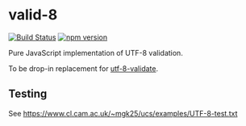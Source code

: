 # valid-8

[![Build Status](https://travis-ci.org/ukoloff/is-utf8.svg?branch=master)](https://travis-ci.org/ukoloff/is-utf8)
[![npm version](https://badge.fury.io/js/valid-8.svg)](https://badge.fury.io/js/valid-8)

Pure JavaScript implementation of UTF-8 validation.

To be drop-in replacement for
[utf-8-validate](https://github.com/websockets/utf-8-validate).

## Testing

See https://www.cl.cam.ac.uk/~mgk25/ucs/examples/UTF-8-test.txt
